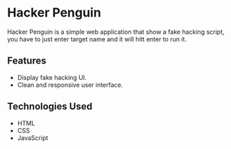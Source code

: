 # Hacker Penguin

Hacker Penguin is a simple web application that show a fake hacking script, you have to just enter target name and it will hitt enter to run it.

## Features

- Display fake hacking UI.
- Clean and responsive user interface.

## Technologies Used

- HTML
- CSS
- JavaScript

